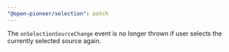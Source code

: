 ```yaml
---
"@open-pioneer/selection": patch
---
```


The `onSelectionSourceChange` event is no longer thrown if user selects the currently selected source again.
